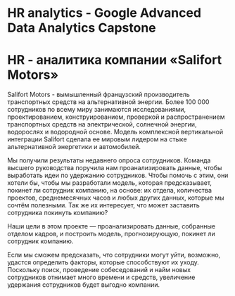# HR analytics - Google Advanced Data Analytics Capstone

# HR - аналитика компании «Salifort Motors»

Salifort Motors - вымышленный французский производитель транспортных средств на альтернативной энергии. Более 100 000 сотрудников по всему миру занимаются исследованиями, проектированием, конструированием, проверкой и распространением транспортных средств на электрической, солнечной энергии, водорослях и водородной основе. Модель комплексной вертикальной интеграции Salifort сделала ее мировым лидером на стыке альтернативной энергетики и автомобилей. 

Мы получили результаты недавнего опроса сотрудников. Команда высшего руководства поручила нам проанализировать данные, чтобы выработать идеи по удержанию сотрудников. Чтобы помочь с этим, они хотели бы, чтобы мы разработали модель, которая предсказывает, покинет ли сотрудник компанию, на основе: их отдела, количества проектов, среднемесячных часов и любых других данных, которые мы сочтём полезными. Так же их интересует, что может заставить сотрудника покинуть компанию?

Наши цели в этом проекте — проанализировать данные, собранные отделом кадров, и построить модель, прогнозирующую, покинет ли сотрудник компанию.

Если мы сможем предсказать, что сотрудники могут уйти, возможно, удастся определить факторы, которые способствуют их уходу. Поскольку поиск, проведение собеседований и найм новых сотрудников отнимает много времени и средств, увеличение удержания сотрудников будет выгодно компании.